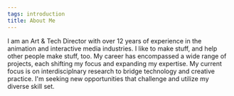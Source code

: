 ```yaml
---
tags: introduction
title: About Me
---
```


I am an Art & Tech Director with over 12 years of experience in the animation and interactive media industries. I like to make stuff, and help other people make stuff, too. My career has encompassed a wide range of projects, each shifting my focus and expanding my expertise. My current focus is on interdisciplnary research to bridge technology and creative practice. I'm seeking new opportunities that challenge and utilize my diverse skill set.
